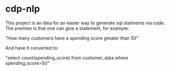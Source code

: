 # cdp-nlp

This project is an idea for an easier way to generate sql statments via code. 
The premise is that one can give a statement, for example:

"How many customers have a spending score greater than 50"

And have it converted to:

"select count(spending_score) from customer_data where spending_score>50"